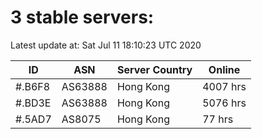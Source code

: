 # 3 stable servers:

Latest update at: Sat Jul 11 18:10:23 UTC 2020

| ID | ASN | Server Country | Online |
| -- | --- | -------------- | ------ |
| #.B6F8 | AS63888 | Hong Kong | 4007 hrs |
| #.BD3E | AS63888 | Hong Kong | 5076 hrs |
| #.5AD7 | AS8075 | Hong Kong | 77 hrs |

